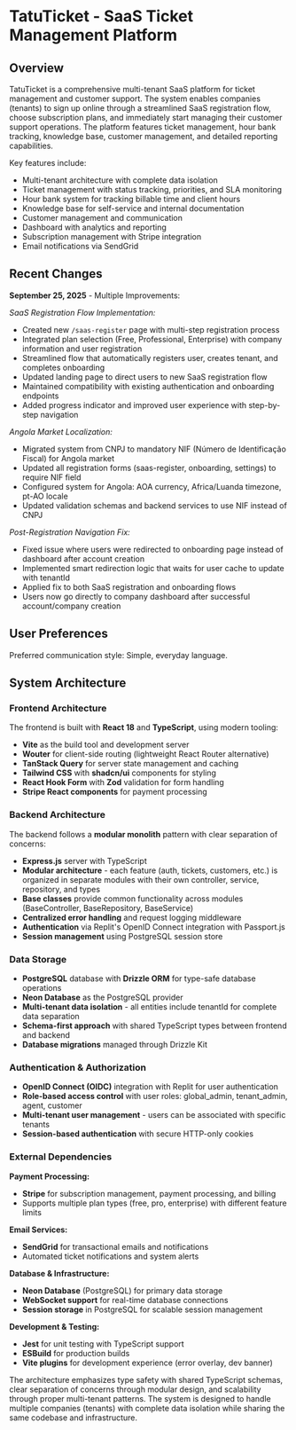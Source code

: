 # TatuTicket - SaaS Ticket Management Platform

## Overview

TatuTicket is a comprehensive multi-tenant SaaS platform for ticket management and customer support. The system enables companies (tenants) to sign up online through a streamlined SaaS registration flow, choose subscription plans, and immediately start managing their customer support operations. The platform features ticket management, hour bank tracking, knowledge base, customer management, and detailed reporting capabilities.

Key features include:
- Multi-tenant architecture with complete data isolation
- Ticket management with status tracking, priorities, and SLA monitoring
- Hour bank system for tracking billable time and client hours
- Knowledge base for self-service and internal documentation  
- Customer management and communication
- Dashboard with analytics and reporting
- Subscription management with Stripe integration
- Email notifications via SendGrid

## Recent Changes

**September 25, 2025** - Multiple Improvements:

*SaaS Registration Flow Implementation:*
- Created new `/saas-register` page with multi-step registration process
- Integrated plan selection (Free, Professional, Enterprise) with company information and user registration
- Streamlined flow that automatically registers user, creates tenant, and completes onboarding
- Updated landing page to direct users to new SaaS registration flow
- Maintained compatibility with existing authentication and onboarding endpoints
- Added progress indicator and improved user experience with step-by-step navigation

*Angola Market Localization:*
- Migrated system from CNPJ to mandatory NIF (Número de Identificação Fiscal) for Angola market
- Updated all registration forms (saas-register, onboarding, settings) to require NIF field
- Configured system for Angola: AOA currency, Africa/Luanda timezone, pt-AO locale
- Updated validation schemas and backend services to use NIF instead of CNPJ

*Post-Registration Navigation Fix:*
- Fixed issue where users were redirected to onboarding page instead of dashboard after account creation
- Implemented smart redirection logic that waits for user cache to update with tenantId
- Applied fix to both SaaS registration and onboarding flows
- Users now go directly to company dashboard after successful account/company creation

## User Preferences

Preferred communication style: Simple, everyday language.

## System Architecture

### Frontend Architecture
The frontend is built with **React 18** and **TypeScript**, using modern tooling:
- **Vite** as the build tool and development server
- **Wouter** for client-side routing (lightweight React Router alternative)
- **TanStack Query** for server state management and caching
- **Tailwind CSS** with **shadcn/ui** components for styling
- **React Hook Form** with **Zod** validation for form handling
- **Stripe React components** for payment processing

### Backend Architecture
The backend follows a **modular monolith** pattern with clear separation of concerns:
- **Express.js** server with TypeScript
- **Modular architecture** - each feature (auth, tickets, customers, etc.) is organized in separate modules with their own controller, service, repository, and types
- **Base classes** provide common functionality across modules (BaseController, BaseRepository, BaseService)
- **Centralized error handling** and request logging middleware
- **Authentication** via Replit's OpenID Connect integration with Passport.js
- **Session management** using PostgreSQL session store

### Data Storage
- **PostgreSQL** database with **Drizzle ORM** for type-safe database operations
- **Neon Database** as the PostgreSQL provider
- **Multi-tenant data isolation** - all entities include tenantId for complete data separation
- **Schema-first approach** with shared TypeScript types between frontend and backend
- **Database migrations** managed through Drizzle Kit

### Authentication & Authorization
- **OpenID Connect (OIDC)** integration with Replit for user authentication
- **Role-based access control** with user roles: global_admin, tenant_admin, agent, customer
- **Multi-tenant user management** - users can be associated with specific tenants
- **Session-based authentication** with secure HTTP-only cookies

### External Dependencies

**Payment Processing:**
- **Stripe** for subscription management, payment processing, and billing
- Supports multiple plan types (free, pro, enterprise) with different feature limits

**Email Services:**
- **SendGrid** for transactional emails and notifications
- Automated ticket notifications and system alerts

**Database & Infrastructure:**
- **Neon Database** (PostgreSQL) for primary data storage
- **WebSocket support** for real-time database connections
- **Session storage** in PostgreSQL for scalable session management

**Development & Testing:**
- **Jest** for unit testing with TypeScript support
- **ESBuild** for production builds
- **Vite plugins** for development experience (error overlay, dev banner)

The architecture emphasizes type safety with shared TypeScript schemas, clear separation of concerns through modular design, and scalability through proper multi-tenant patterns. The system is designed to handle multiple companies (tenants) with complete data isolation while sharing the same codebase and infrastructure.